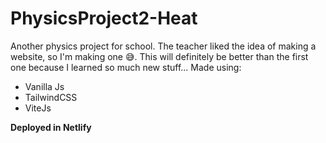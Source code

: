# PhysicsProject2-Heat
Another physics project for school. The teacher liked the idea of making a website, so I'm making one 😅. This will definitely be better than the first one because I learned so much new stuff... 
Made using: 
* Vanilla Js
* TailwindCSS 
* ViteJs  

<strong>Deployed in Netlify</strong> 
